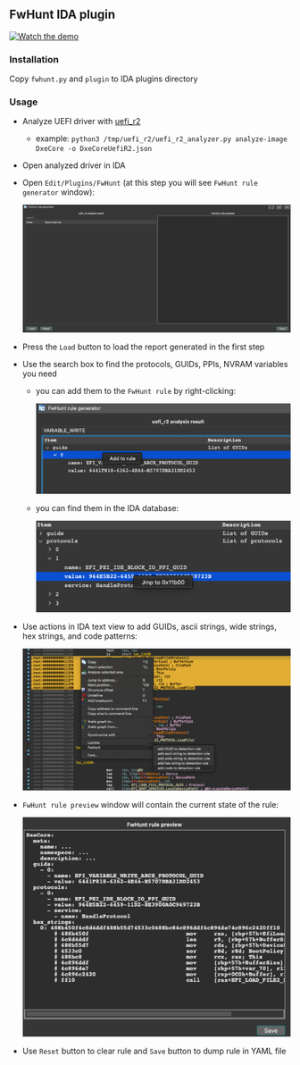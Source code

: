 ## FwHunt IDA plugin

[![Watch the demo](https://img.youtube.com/vi/V0-le7z_ojE/default.jpg)](https://youtu.be/V0-le7z_ojE)

### Installation

Copy `fwhunt.py` and `plugin` to IDA plugins directory

### Usage

* Analyze UEFI driver with [uefi_r2](https://github.com/binarly-io/uefi_r2)
    - example: `python3 /tmp/uefi_r2/uefi_r2_analyzer.py analyze-image DxeCore -o DxeCoreUefiR2.json`
* Open analyzed driver in IDA
* Open `Edit/Plugins/FwHunt` (at this step you will see `FwHunt rule generator` window):

    ![img1.png](rsrc/img1.png)

* Press the `Load` button to load the report generated in the first step
* Use the search box to find the protocols, GUIDs, PPIs, NVRAM variables you need
    - you can add them to the `FwHunt rule` by right-clicking:

        ![img2.png](rsrc/img2.png)

    - you can find them in the IDA database:

        ![img3.png](rsrc/img3.png)

* Use actions in IDA text view to add GUIDs, ascii strings, wide strings, hex strings, and code patterns:

    ![img4.png](rsrc/img4.png)

* `FwHunt rule preview` window will contain the current state of the rule:

    ![img5.png](rsrc/img5.png)

* Use `Reset` button to clear rule and `Save` button to dump rule in YAML file
